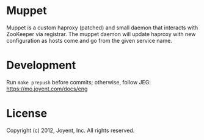 # Muppet

Muppet is a custom haproxy (patched) and small daemon that interacts with
ZooKeeper via registrar.  The muppet daemon will update haproxy with new
configuration as hosts come and go from the given service name.

# Development

Run `make prepush` before commits; otherwise, follow
JEG: https://mo.joyent.com/docs/eng

# License

Copyright (c) 2012, Joyent, Inc. All rights reserved.

